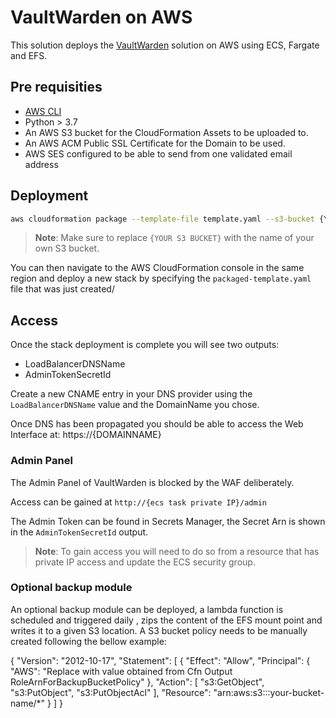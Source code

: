 # VaultWarden on AWS

This solution deploys the [VaultWarden](https://github.com/dani-garcia/vaultwarden) solution on AWS using ECS, Fargate and EFS.

## Pre requisities

- [AWS CLI](https://aws.amazon.com/cli/)
- Python > 3.7
- An AWS S3 bucket for the CloudFormation Assets to be uploaded to.
- An AWS ACM Public SSL Certificate for the Domain to be used.
- AWS SES configured to be able to send from one validated email address

## Deployment

```bash
aws cloudformation package --template-file template.yaml --s3-bucket {YOUR S3 BUCKET} --output-template-file packaged-template.yaml
```

> **Note**: Make sure to replace `{YOUR S3 BUCKET}` with the name of your own S3 bucket.

You can then navigate to the AWS CloudFormation console in the same region and deploy a new stack by specifying the `packaged-template.yaml` file that was just created/

## Access

Once the stack deployment is complete you will see two outputs:

- LoadBalancerDNSName
- AdminTokenSecretId

Create a new CNAME entry in your DNS provider using the `LoadBalancerDNSName` value and the DomainName you chose.

Once DNS has been propagated you should be able to access the Web Interface at:
https://{DOMAINNAME}

### Admin Panel

The Admin Panel of VaultWarden is blocked by the WAF deliberately.

Access can be gained at `http://{ecs task private IP}/admin`

The Admin Token can be found in Secrets Manager, the Secret Arn is shown in the `AdminTokenSecretId` output.

> **Note**: To gain access you will need to do so from a resource that has private IP access and update the ECS security group.

### Optional backup module

An optional backup module can be deployed, a lambda function is scheduled and triggered daily , zips the content of the EFS mount point and writes it to a given S3 location.
A S3 bucket policy needs to be manually created following the bellow example:

{
    "Version": "2012-10-17",
    "Statement": [
        {
            "Effect": "Allow",
            "Principal": {
                "AWS": "Replace with value obtained from Cfn Output RoleArnForBackupBucketPolicy"
            },
            "Action": [
                "s3:GetObject",
                "s3:PutObject",
                "s3:PutObjectAcl"
            ],
            "Resource": "arn:aws:s3:::your-bucket-name/*"
        }
    ]
}